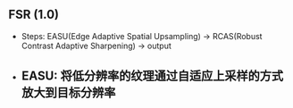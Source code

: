 ## FSR (1.0)
- Steps: EASU(Edge Adaptive Spatial Upsampling) -> RCAS(Robust Contrast Adaptive Sharpening) -> output
- EASU: 将低分辨率的纹理通过自适应上采样的方式放大到目标分辨率
  - 